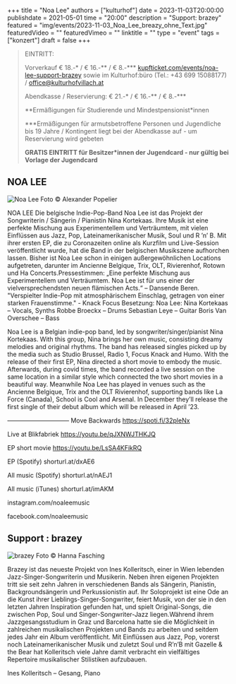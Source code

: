 +++
title = "Noa Lee"
authors = ["kulturhof"]
date = 2023-11-03T20:00:00
publishdate = 2021-05-01
time = "20:00"
description = "Support: brazey"
featured = "img/events/2023-11-03_Noa_Lee_breazy_ohne_Text.jpg"
featuredVideo = ""
featuredVimeo = ""
linktitle = ""
type = "event"
tags = ["konzert"]
draft = false
+++

> EINTRITT: 
> 
> Vorverkauf € 18.-\* / € 16.-\*\* / € 8.-\*\*\* [kupfticket.com/events/noa-lee-support-brazey](https://kupfticket.com/events/noa-lee-support-brazey) sowie im Kulturhof:büro (Tel.: +43 699 15088177) / office@kulturhofvillach.at
>
> Abendkasse / Reservierung: € 21.-\* / € 16.-\*\* / € 8.-\*\*\*
> 
> \*\*Ermäßigungen für Studierende und Mindestpensionist\*innen
> 
> \*\*\*Ermäßigungen für armutsbetroffene Personen und Jugendliche bis 19 Jahre / Kontingent liegt bei der Abendkasse auf - um Reservierung wird gebeten
> 
> **GRATIS EINTRITT für Besitzer\*innen der Jugendcard - nur gültig bei Vorlage der Jugendcard**

## NOA LEE

![Noa Lee](/img/events/2023-11-3_NoaLee©AlexanderPopelier.jpg)
Foto © Alexander Popelier

NOA LEE
Die belgische Indie-Pop-Band Noa Lee ist das Projekt der Songwriterin / Sängerin / Pianistin Nina Kortekaas. Ihre Musik ist eine perfekte Mischung aus Experimentellem und Verträumtem, mit vielen Einflüssen aus Jazz, Pop, Lateinamerikanischer Musik, Soul und R ’n’ B.
Mit ihrer ersten EP, die zu Coronazeiten online als Kurzfilm und Live-Session veröffentlicht wurde, hat die Band in der belgischen Musikszene aufhorchen lassen. Bisher ist Noa Lee schon in einigen außergewöhnlichen Locations aufgetreten, darunter im Ancienne Belgique, Trix, OLT, Rivierenhof, Rotown und Ha Concerts.Pressestimmen:
„Eine perfekte Mischung aus Experimentellem und Verträumtem. Noa Lee ist für uns einer der vielversprechendsten neuen flämischen Acts.“ – Dansende Beren.
"Verspielter Indie-Pop mit atmosphärischem Einschlag, getragen von einer starken Frauenstimme." - Knack Focus
Besetzung: Noa Lee:
Nina Kortekaas – Vocals, Synths
Robbe Broeckx – Drums
Sebastian Leye – Guitar
Boris Van Overschee – Bass

Noa Lee is a Belgian indie-pop band, led by songwriter/singer/pianist Nina Kortekaas. With this group, Nina brings her own music, consisting dreamy melodies and original rhythms.
The band has released singles picked up by the media such as Studio Brussel, Radio 1, Focus Knack and Humo. With the release of their first EP, Nina directed a short movie to embody the music. Afterwards, during covid times, the band recorded a live session on the same location in a similar style which connected the two short movies in a beautiful way. Meanwhile Noa Lee has played in venues such as the Ancienne Belgique, Trix and the OLT Rivierenhof, supporting bands like La Force (Canada), School is Cool and Arsenal. In December they’ll release the first single of their debut album which will be released in April ’23.

——————————
Move Backwards https://spoti.fi/32pleNx

Live at Blikfabriek https://youtu.be/qJXNWJTHKJQ

EP short movie https://youtu.be/LsSA4KFikRQ

EP (Spotify) shorturl.at/dxAE6

All music (Spotify) shorturl.at/nAEJ1

All music (iTunes) shorturl.at/imAKM

instagram.com/noaleemusic

facebook.com/noaleemusic

## Support : brazey

![brazey](/img/events/2023-11-3_brazey_HANNA_FASCHING.jpeg)
Foto © Hanna Fasching

Brazey ist das neueste Projekt von Ines Kolleritsch, einer in Wien lebenden Jazz-Singer-Songwriterin und Musikerin. Neben ihren eigenen Projekten tritt sie seit zehn Jahren in verschiedenen Bands als Sängerin, Pianistin, Backgroundsängerin und Perkussionistin auf. Ihr Soloprojekt ist eine Ode an die Kunst ihrer Lieblings-Singer-Songwriter, feiert Musik, von der sie in den letzten Jahren Inspiration gefunden hat, und spielt Original-Songs, die zwischen Pop, Soul und Singer-Songwriter-Jazz liegen.Während ihrem Jazzgesangsstudium in Graz und Barcelona hatte sie die Möglichkeit in zahlreichen musikalischen Projekten und Bands zu arbeiten und seitdem jedes Jahr ein Album veröffentlicht. Mit Einflüssen aus Jazz, Pop, vorerst noch Lateinamerikanischer Musik und zuletzt Soul und R’n’B mit Gazelle & the Bear hat Kolleritsch viele Jahre damit verbracht ein vielfältiges Repertoire musikalischer Stilistiken aufzubauen.

Ines Kolleritsch – Gesang, Piano

